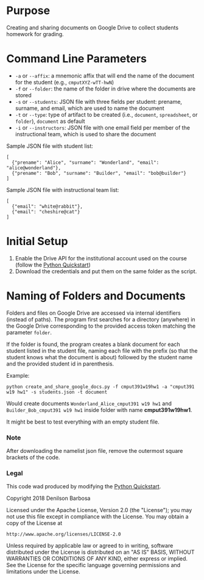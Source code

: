 # Purpose

Creating and sharing documents on Google Drive to collect students
homework for grading.

# Command Line Parameters

* `-a` or `--affix`: a mnemonic affix that will end the name of the document for the student (e.g., `cmputXYZ-wTT-hwN`)
* `-f` or `--folder`: the name of the folder in drive where the documents are stored
* `-s` or `--students`: JSON file with three fields per student: prename, surname, and email, which are used to name the document
* `-t` or `--type`: type of artifact to be created (i.e., `document`, `spreadsheet`, or `folder`), `document` as default
* `-i` or `--instructors`: JSON file with one email field per member of the instructional team, which is used to share the document


Sample JSON file with student list:

```
[
  {"prename": "Alice", "surname": "Wonderland", "email": "alice@wonderland"},
  {"prename": "Bob", "surname": "Builder", "email": "bob@builder"}
]
```

Sample JSON file with instructional team list:

```
[
  {"email": "white@rabbit"},
  {"email": "cheshire@cat"}
]
```

# Initial Setup

1. Enable the Drive API for the institutional account used on the course (follow the [Python Quickstart](https://developers.google.com/drive/api/v3/quickstart/python))
2. Download the credentials and put them on the same folder as the script.

# Naming of Folders and Documents

Folders and files on Google Drive are accessed via internal identifiers (instead of paths). The program first searches for a directory (anywhere) in the Google Drive corresponding to the provided access token matching the parameter `folder`.

If the folder is found, the program creates a blank document for each student listed in the student file, naming each file with the prefix (so that the student knows what the document is about) followed by the student name and the provided student id in parenthesis.

Example:
```
python create_and_share_google_docs.py -f cmput391w19hw1 -a "cmput391 w19 hw1" -s students.json -t document
```

Would create documents `Wonderland_Alice_cmput391 w19 hw1` and `Builder_Bob_cmput391 w19 hw1` inside folder with name **cmput391w19hw1**.

It might be best to test everything with an empty student file.

### Note

After downloading the namelist json file, remove the outermost square brackets of the code. 

### Legal

This code wad produced by modifying the [Python Quickstart](https://developers.google.com/drive/api/v3/quickstart/python).

Copyright 2018 Denilson Barbosa

Licensed under the Apache License, Version 2.0 (the "License");
you may not use this file except in compliance with the License.
You may obtain a copy of the License at

    http://www.apache.org/licenses/LICENSE-2.0

Unless required by applicable law or agreed to in writing, software
distributed under the License is distributed on an "AS IS" BASIS,
WITHOUT WARRANTIES OR CONDITIONS OF ANY KIND, either express or implied.
See the License for the specific language governing permissions and
limitations under the License.
